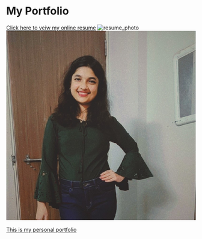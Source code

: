# My Portfolio
[Click here to veiw my online resume](https://githubpusp.github.io/PortFolio/)
![resume_photo](https://github.com/Sanchariii/PF/assets/88083502/13082c73-05e2-4e81-b3ce-ddbf659eb3dd)
![resume_photo](resume_photo.jpeg)

[This is my personal portfolio]( https://githubpusp.github.io/PortFolio/)

